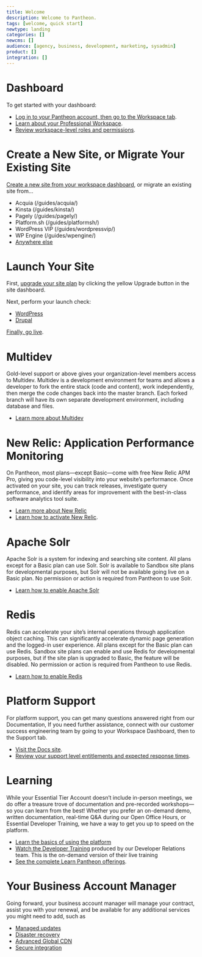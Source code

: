 ```yaml
---
title: Welcome
description: Welcome to Pantheon.
tags: [welcome, quick start]
newtype: landing
categories: []
newcms: []
audience: [agency, business, development, marketing, sysadmin]
product: []
integration: []
---
```


# Dashboard

To get started with your dashboard:

* [Log in to your Pantheon account, then go to the Workspace tab](https://dashboard.pantheon.io).
* [Learn about your Professional Workspace](https://pantheon.io/docs/guides/account-mgmt/workspace-sites-teams/workspaces#the-organization-dashboard).
* [Review workspace-level roles and permissions](https://pantheon.io/docs/guides/account-mgmt/workspace-sites-teams/teams#roles-and-permissions).

# Create a New Site, or Migrate Your Existing Site

[Create a new site from your workspace dashboard](https://pantheon.io/docs/guides/account-mgmt/workspace-sites-teams/sites#create-a-site), or migrate an existing site from…

* Acquia (/guides/acquia/)
* Kinsta (/guides/kinsta/)
* Pagely (/guides/pagely/)
* Platform.sh (/guides/platformsh/)
* WordPress VIP (/guides/wordpressvip/)
* WP Engine (/guides/wpengine/)
* [Anywhere else](https://pantheon.io/docs/guides/guided/)

# Launch Your Site

First, [upgrade your site plan](https://pantheon.io/docs/site-plan) by clicking the yellow Upgrade button in the site dashboard.

Next, perform your launch check:
* [WordPress](https://pantheon.io/docs/wordpress-launch-check)
* [Drupal](https://pantheon.io/docs/drupal-launch-check)

[Finally, go live](https://pantheon.io/docs/guides/launch/).

# Multidev

Gold-level support or above gives your organization-level members access to Multidev. Multidev is a development environment for teams and allows a developer to fork the entire stack (code and content), work independently, then merge the code changes back into the master branch. Each forked branch will have its own separate development environment, including database and files.

* [Learn more about Multidev](https://pantheon.io/docs/multidev)

# New Relic: Application Performance Monitoring

On Pantheon, most plans—except Basic—come with free New Relic APM Pro, giving you code-level visibility into your website’s performance. Once activated on your site, you can track releases, investigate query performance, and identify areas for improvement with the best-in-class software analytics tool suite. 

* [Learn more about New Relic](https://pantheon.io/features/new-relic)
* [Learn how to activate New Relic](https://pantheon.io/docs/new-relic/).

# Apache Solr

Apache Solr is a system for indexing and searching site content. All plans except for a Basic plan can use Solr. Solr is available to Sandbox site plans for developmental purposes, but Solr will not be available going live on a Basic plan. No permission or action is required from Pantheon to use Solr. 

* [Learn how to enable Apache Solr](https://pantheon.io/docs/solr)

# Redis

Redis can accelerate your site’s internal operations through application object caching. This can significantly accelerate dynamic page generation and the logged-in user experience. All plans except for the Basic plan can use Redis. Sandbox site plans can enable and use Redis for developmental purposes, but if the site plan is upgraded to Basic, the feature will be disabled. No permission or action is required from Pantheon to use Redis. 

* [Learn how to enable Redis](https://pantheon.io/docs/redis)

# Platform Support

For platform support, you can get many questions answered right from our Documentation, If you need further assistance, connect with our customer success engineering team by going to your Workspace Dashboard, then to the Support tab. 

* [Visit the Docs site](https://pantheon.io/docs/).
* [Review your support level entitlements and expected response times](https://pantheon.io/docs/support).

# Learning

While your Essential Tier Account doesn’t include in-person meetings, we do offer a treasure trove of documentation and pre-recorded workshops—so you can learn from the best! Whether you prefer an on-demand demo, written documentation, real-time Q&A during our Open Office Hours, or Essential Developer Training, we have a way to get you up to speed on the platform.

* [Learn the basics of using the platform](https://pantheon.io/docs/guides/quickstart/)
* [Watch the Developer Training](https://pantheon.io/docs/guides/edt/) produced by our Developer Relations team. This is the on-demand version of their live training
* [See the complete Learn Pantheon offerings](https://pantheon.io/learn-pantheon).

# Your Business Account Manager

Going forward, your business account manager will manage your contract, assist you with your renewal, and be available for any additional services you might need to add, such as

* [Managed updates](https://pantheon.io/professional-services/managed-updates)
* [Disaster recovery](https://pantheon.io/features/disaster-recovery)
* [Advanced Global CDN](https://pantheon.io/product/advanced-global-cdn)
* [Secure integration](https://pantheon.io/features/secure-integration)

